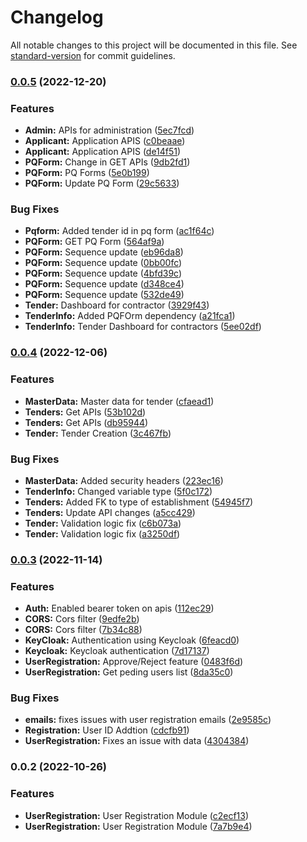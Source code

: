 # Changelog

All notable changes to this project will be documented in this file. See [standard-version](https://github.com/conventional-changelog/standard-version) for commit guidelines.

### [0.0.5](https://github.com/GummadiBuilt/Backend-Services/compare/v0.0.4...v0.0.5) (2022-12-20)


### Features

* **Admin:** APIs for administration ([5ec7fcd](https://github.com/GummadiBuilt/Backend-Services/commit/5ec7fcd9424cd7c167b67e3a824853cff8ab3c37))
* **Applicant:** Application APIS ([c0beaae](https://github.com/GummadiBuilt/Backend-Services/commit/c0beaaed3f4cc6f9520d065c6aa4fd6773021313))
* **Applicant:** Application APIS ([de14f51](https://github.com/GummadiBuilt/Backend-Services/commit/de14f5198ac7c1c3f7c755147b5d58a9ce53ce7a))
* **PQForm:** Change in GET APIs ([9db2fd1](https://github.com/GummadiBuilt/Backend-Services/commit/9db2fd11c070a065e1a3f6e5c99288ce9c185866))
* **PQForm:** PQ Forms ([5e0b199](https://github.com/GummadiBuilt/Backend-Services/commit/5e0b1996d4dfbeb06b3cb342944014afc9e56d6f))
* **PQForm:** Update PQ Form ([29c5633](https://github.com/GummadiBuilt/Backend-Services/commit/29c563387160820b87b851066dab53ef99b57090))


### Bug Fixes

* **Pqform:** Added tender id in pq form ([ac1f64c](https://github.com/GummadiBuilt/Backend-Services/commit/ac1f64c23a1c99a4c306c66b66d889d36b4a8215))
* **PQForm:** GET  PQ Form ([564af9a](https://github.com/GummadiBuilt/Backend-Services/commit/564af9ae7372f53f3fa9ab8c433ff4665f4326f8))
* **PQForm:** Sequence update ([eb96da8](https://github.com/GummadiBuilt/Backend-Services/commit/eb96da853469b2fb41535dc3b93528e27b37c1fd))
* **PQForm:** Sequence update ([0bb00fc](https://github.com/GummadiBuilt/Backend-Services/commit/0bb00fc2127921c25ff5453c13a743fec816869c))
* **PQForm:** Sequence update ([4bfd39c](https://github.com/GummadiBuilt/Backend-Services/commit/4bfd39c4b00252a17da965885c4d14c364deb716))
* **PQForm:** Sequence update ([d348ce4](https://github.com/GummadiBuilt/Backend-Services/commit/d348ce4aecc81f20682e94a3cf5ec1cb395b45ec))
* **PQForm:** Sequence update ([532de49](https://github.com/GummadiBuilt/Backend-Services/commit/532de49c9a7e5f520b3452d0c19f2ef75009c1db))
* **Tender:** Dashboard for contractor ([3929f43](https://github.com/GummadiBuilt/Backend-Services/commit/3929f4375fd1fb1eeb68da491a7d34f4c4ad1941))
* **TenderInfo:** Added PQFOrm dependency ([a21fca1](https://github.com/GummadiBuilt/Backend-Services/commit/a21fca10d6a7654d89f4aba867ddaf03882d414a))
* **TenderInfo:** Tender Dashboard for contractors ([5ee02df](https://github.com/GummadiBuilt/Backend-Services/commit/5ee02df93d434aad3e0697073b93ce58c416dc4e))

### [0.0.4](https://github.com/GummadiBuilt/Backend-Services/compare/v0.0.3...v0.0.4) (2022-12-06)


### Features

* **MasterData:** Master data for tender ([cfaead1](https://github.com/GummadiBuilt/Backend-Services/commit/cfaead12df44de13fbd23f2f070ad1eda910e38c))
* **Tenders:** Get APIs ([53b102d](https://github.com/GummadiBuilt/Backend-Services/commit/53b102d7d3901155af04eb41e95c7ccd9abc750d))
* **Tenders:** Get APIs ([db95944](https://github.com/GummadiBuilt/Backend-Services/commit/db959441cd5d5217fc4c64659dd0fc6896718812))
* **Tender:** Tender Creation ([3c467fb](https://github.com/GummadiBuilt/Backend-Services/commit/3c467fb720313d62a5b1945c012f6a22572c3b7c))


### Bug Fixes

* **MasterData:** Added security headers ([223ec16](https://github.com/GummadiBuilt/Backend-Services/commit/223ec1634404ab06115c688747d13f09defc66a8))
* **TenderInfo:** Changed variable type ([5f0c172](https://github.com/GummadiBuilt/Backend-Services/commit/5f0c172a16e30069b8fdbaf35346e76982261367))
* **Tenders:** Added FK to type of establishment ([54945f7](https://github.com/GummadiBuilt/Backend-Services/commit/54945f7dec7da2f2e85f9dba3aba391d31eb72fa))
* **Tenders:** Update API changes ([a5cc429](https://github.com/GummadiBuilt/Backend-Services/commit/a5cc4299effaa20b75a9125377706a4f31be358a))
* **Tender:** Validation logic fix ([c6b073a](https://github.com/GummadiBuilt/Backend-Services/commit/c6b073a80bc1664dd3e1a79f3987043317c438a9))
* **Tender:** Validation logic fix ([a3250df](https://github.com/GummadiBuilt/Backend-Services/commit/a3250df888ac96abb2d511bdc16a0498fdde1a3a))

### [0.0.3](https://github.com/GummadiBuilt/Backend-Services/compare/v0.0.2...v0.0.3) (2022-11-14)


### Features

* **Auth:** Enabled bearer token on apis ([112ec29](https://github.com/GummadiBuilt/Backend-Services/commit/112ec29a9f935404997ec599abc450678368ddf2))
* **CORS:** Cors filter ([9edfe2b](https://github.com/GummadiBuilt/Backend-Services/commit/9edfe2bbb260247fdd737bd94cd0141407a37aa8))
* **CORS:** Cors filter ([7b34c88](https://github.com/GummadiBuilt/Backend-Services/commit/7b34c88041eafa1cc5ba2a4325eacb07909d0152))
* **KeyCloak:** Authentication using Keycloak ([6feacd0](https://github.com/GummadiBuilt/Backend-Services/commit/6feacd0eb6533df22f647d2f64a5c1164d0a819e))
* **Keycloak:** Keycloak authentication ([7d17137](https://github.com/GummadiBuilt/Backend-Services/commit/7d171378100b802d23649dd481b4030421b9aced))
* **UserRegistration:** Approve/Reject feature ([0483f6d](https://github.com/GummadiBuilt/Backend-Services/commit/0483f6d55dffa50c31f0013d20ab5bfe91104894))
* **UserRegistration:** Get peding users list ([8da35c0](https://github.com/GummadiBuilt/Backend-Services/commit/8da35c0b4e6d8c6a36741367701ca24f443baded))


### Bug Fixes

* **emails:** fixes issues with user registration emails ([2e9585c](https://github.com/GummadiBuilt/Backend-Services/commit/2e9585c10b9a617c7fafea65dcf4b889ad6d2325))
* **Registration:** User ID Addtion ([cdcfb91](https://github.com/GummadiBuilt/Backend-Services/commit/cdcfb91ffdd145126f39890c5a261aee425813e3))
* **UserRegistration:** Fixes an issue with data ([4304384](https://github.com/GummadiBuilt/Backend-Services/commit/4304384203ab82d344b38bb658a723c8b18adf0e))

### 0.0.2 (2022-10-26)


### Features

* **UserRegistration:** User Registration Module ([c2ecf13](https://github.com/GummadiBuilt/Backend-Services/commit/c2ecf13561c2115ada4d6a5c1b2e49707316646f))
* **UserRegistration:** User Registration Module ([7a7b9e4](https://github.com/GummadiBuilt/Backend-Services/commit/7a7b9e495a5bf848bad351b84b707f7fcf570978))
